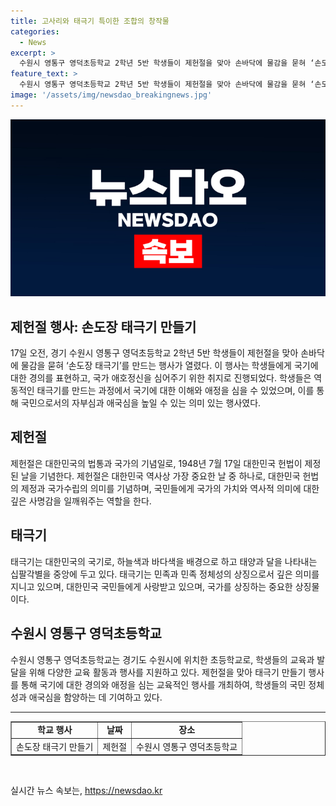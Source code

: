 ```yaml
---
title: 고사리와 태극기 특이한 조합의 창작물
categories:
  - News
excerpt: >
  수원시 영통구 영덕초등학교 2학년 5반 학생들이 제헌절을 맞아 손바닥에 물감을 묻혀 ‘손도장 태극기’를 만들고 있는데, 이는 국기에 대한 존경과 사랑을 표현하는 의미있는 행사로 주목받고 있다.
feature_text: >
  수원시 영통구 영덕초등학교 2학년 5반 학생들이 제헌절을 맞아 손바닥에 물감을 묻혀 ‘손도장 태극기’를 만들고 있는데, 이는 국기에 대한 존경과 사랑을 표현하는 의미있는 행사로 주목받고 있다.
image: '/assets/img/newsdao_breakingnews.jpg'
---
```


<p><img src="/assets/img/newsdao_breakingnews.jpg" alt="pcversion 속보" /></p>

<h2 data-ke-size="size26">제헌절 행사: 손도장 태극기 만들기</h2>

<p data-ke-size="size16">17일 오전, 경기 수원시 영통구 영덕초등학교 2학년 5반 학생들이 제헌절을 맞아 손바닥에 물감을 묻혀 ‘손도장 태극기’를 만드는 행사가 열렸다. 이 행사는 학생들에게 국기에 대한 경의를 표현하고, 국가 애호정신을 심어주기 위한 취지로 진행되었다. 학생들은 역동적인 태극기를 만드는 과정에서 국기에 대한 이해와 애정을 심을 수 있었으며, 이를 통해 국민으로서의 자부심과 애국심을 높일 수 있는 의미 있는 행사였다.</p>

<h2 data-ke-size="size26">제헌절</h2>

<p data-ke-size="size16">제헌절은 대한민국의 법통과 국가의 기념일로, 1948년 7월 17일 대한민국 헌법이 제정된 날을 기념한다. 제헌절은 대한민국 역사상 가장 중요한 날 중 하나로, 대한민국 헌법의 제정과 국가수립의 의미를 기념하며, 국민들에게 국가의 가치와 역사적 의미에 대한 깊은 사명감을 일깨워주는 역할을 한다.</p>

<h2 data-ke-size="size26">태극기</h2>

<p data-ke-size="size16">태극기는 대한민국의 국기로, 하늘색과 바다색을 배경으로 하고 태양과 달을 나타내는 십팔각별을 중앙에 두고 있다. 태극기는 민족과 민족 정체성의 상징으로서 깊은 의미를 지니고 있으며, 대한민국 국민들에게 사랑받고 있으며, 국가를 상징하는 중요한 상징물이다.</p>

<h2 data-ke-size="size26">수원시 영통구 영덕초등학교</h2>

<p data-ke-size="size16">수원시 영통구 영덕초등학교는 경기도 수원시에 위치한 초등학교로, 학생들의 교육과 발달을 위해 다양한 교육 활동과 행사를 지원하고 있다. 제헌절을 맞아 태극기 만들기 행사를 통해 국기에 대한 경의와 애정을 심는 교육적인 행사를 개최하여, 학생들의 국민 정체성과 애국심을 함양하는 데 기여하고 있다.</p>

<hr>

<table style="width: 100%;" border="1">
<tbody>
<tr>
<td style="text-align: center; height: 17px;"><b>학교 행사</b></td>
<td style="text-align: center; height: 17px;"><b>날짜</b></td>
<td style="text-align: center; height: 17px;"><b>장소</b></td>
</tr>
<tr>
<td style="text-align: center; height: 17px;">손도장 태극기 만들기</td>
<td style="text-align: center; height: 17px;">제헌절</td>
<td style="text-align: center; height: 17px;">수원시 영통구 영덕초등학교</td>
</tr>
</tbody>
</table>

<p data-ke-size="size16">&nbsp;</p>
실시간 뉴스 속보는, <a href="https://newsdao.kr" rel="dofollow">https://newsdao.kr</a>


